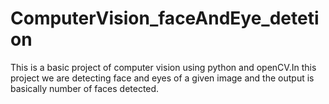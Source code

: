 # ComputerVision_faceAndEye_detetion
This is a basic project of computer vision using python and openCV.In this project we are detecting face and eyes of a given image and the output is basically number of faces detected.

